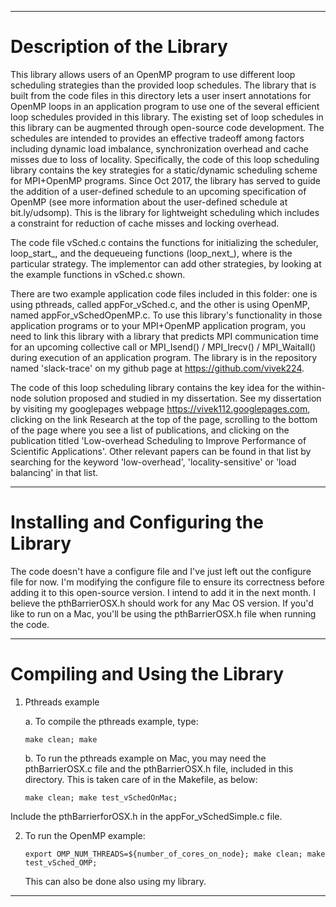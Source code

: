 
---
# Description of the Library

This library allows users of an OpenMP program to use different loop scheduling strategies than the provided loop schedules. The library that is built from the code files in this directory
lets a user insert annotations for OpenMP loops in an application program to use one of the several efficient loop schedules provided in this library. The existing set of loop schedules in this library can be augmented through open-source code development. The schedules are intended to provides an effective tradeoff among factors including dynamic load imbalance, synchronization overhead and cache misses due to loss of locality. Specifically, the code of this loop scheduling library contains the key strategies for a static/dynamic scheduling scheme for MPI+OpenMP programs. Since Oct 2017, the library has served to guide the addition of a user-defined schedule to an upcoming specification of OpenMP (see more information about the user-defined schedule at bit.ly/udsomp). This is the library for lightweight scheduling which includes a constraint for reduction of cache misses and locking overhead.

The code file vSched.c contains the functions for initializing the scheduler, loop_start_<strat>, and the dequeueing functions
(loop_next_<strat>), where <strat> is the particular strategy. The implementor can add other strategies, by looking at the 
example functions in vSched.c shown.

There are two example application code files included in this folder: one is using pthreads, called appFor_vSched.c, and the other is using OpenMP, named appFor_vSchedOpenMP.c. To use this library's functionality in those application programs or to your MPI+OpenMP application program, you need to link this library with a library that predicts MPI communication time for an upcoming collective call or MPI_Isend() / MPI_Irecv() / MPI_Waitall() during execution of an application program. The library is in the repository named 'slack-trace' on my github page at https://github.com/vivek224.

The code of this loop scheduling library contains the key idea for the within-node solution proposed and studied in my dissertation. See my dissertation by visiting my googlepages webpage https://vivek112.googlepages.com, clicking on the link Research at the top of the page, scrolling to the bottom of the page where you see a list of publications, and clicking on the publication titled 'Low-overhead Scheduling to Improve Performance of Scientific Applications'. Other relevant papers can be found in that list by searching for the keyword 'low-overhead', 'locality-sensitive' or 'load balancing' in that list.

---

# Installing and Configuring the Library

The code doesn't have a configure file and I've just left out the configure file for now. I'm modifying the configure file to ensure its correctness before adding it to this open-source version. I intend to add it in the next month. I believe the
pthBarrierOSX.h should work for any Mac OS version. If you'd like to run on a Mac, you'll be using the pthBarrierOSX.h file when running the code.


---

# Compiling and Using the Library

1. Pthreads example
 
    a. To compile the pthreads example, type:
 
       make clean; make

    b. To run the pthreads example on Mac, you may need the pthBarrierOSX.c file and the pthBarrierOSX.h file, included in this directory. This is taken care of in the Makefile, as below:

       make clean; make test_vSchedOnMac; 
  
  
Include the pthBarrierforOSX.h in the appFor_vSchedSimple.c file.


2. To run the OpenMP example:


       export OMP_NUM_THREADS=${number_of_cores_on_node}; make clean; make test_vSched_OMP; 
   

   This can also be done also using my library.

---

